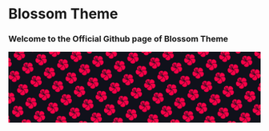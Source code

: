 # Blossom Theme
### Welcome to the Official Github page of Blossom Theme
![](https://raw.githubusercontent.com/BlossomTheme/Assets/main/banner02.png)
